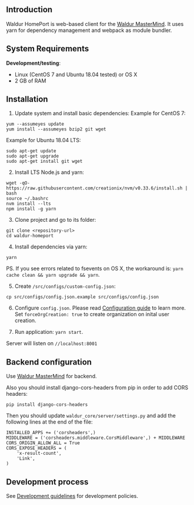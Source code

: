 ## Introduction

Waldur HomePort is web-based client for the [Waldur MasterMind][1].
It uses yarn for dependency management and webpack as module bundler.

## System Requirements

__Development/testing__:

- Linux (CentOS 7 and Ubuntu 18.04 tested) or OS X
- 2 GB of RAM

## Installation

1. Update system and install basic dependencies:
Example for CentOS 7:

```
yum --assumeyes update
yum install --assumeyes bzip2 git wget
```

Example for Ubuntu 18.04 LTS:
```
sudo apt-get update
sudo apt-get upgrade
sudo apt-get install git wget
```

2. Install LTS Node.js and yarn:
```
wget -qO- https://raw.githubusercontent.com/creationix/nvm/v0.33.6/install.sh | bash
source ~/.bashrc
nvm install --lts
npm install -g yarn
```

3. Clone project and go to its folder:
```
git clone <repository-url>
cd waldur-homeport
```

4. Install dependencies via yarn:
```
yarn
```

PS. If you see errors related to fsevents on OS X, the workaround is: `yarn cache clean && yarn upgrade && yarn`.

5. Create `/src/configs/custom-config.json`:
```
cp src/configs/config.json.example src/configs/config.json
```

6. Configure `config.json`. Please read [Configuration guide](docs/config.md) to learn more. Set `forceOrgCreation: true` to create organization on inital user creation.

7. Run application: `yarn start`.

Server will listen on `//localhost:8001`

## Backend configuration

Use [Waldur MasterMind][1] for backend.

Also you should install django-cors-headers from pip in order to add CORS headers:

```
pip install django-cors-headers
```

Then you should update `waldur_core/server/settings.py` and add the following
lines at the end of the file:

```
INSTALLED_APPS += ('corsheaders',)
MIDDLEWARE = ('corsheaders.middleware.CorsMiddleware',) + MIDDLEWARE
CORS_ORIGIN_ALLOW_ALL = True
CORS_EXPOSE_HEADERS = (
    'x-result-count',
    'Link',
)
```

## Development process

See [Development guidelines](docs/development_guideline.md) for development policies.

[1]: https://github.com/opennode/waldur-mastermind